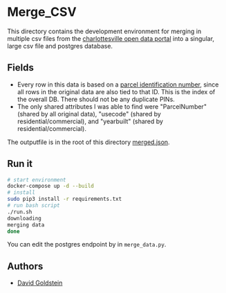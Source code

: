 # Merge_CSV

This directory contains the development environment for merging in multiple csv files from the [charlottesville open data portal]([https://opendata.charlottesville.org](https://opendata.charlottesville.org/)) into a singular, large csv file and postgres database.

## Fields

- Every row in this data is based on a [parcel identification number]([https://en.wikipedia.org/wiki/Assessor%27s_parcel_number](https://en.wikipedia.org/wiki/Assessor's_parcel_number)), since all rows in the original data are also tied to that ID. This is the index of the overall DB. There should not be any duplicate PINs. 
- The only shared attributes I was able to find were "ParcelNumber" (shared by all original data), "usecode" (shared by residential/commercial), and "yearbuilt" (shared by residential/commercial).

The outputfile is in the root of this directory [merged.json](./merged.json). 

## Run it

```bash
# start environment
docker-compose up -d --build
# install
sudo pip3 install -r requirements.txt
# run bash script
./run.sh
downloading
merging data
done
```

You can edit the postgres endpoint by in `merge_data.py`. 

## Authors

- [David Goldstein](www.davidcharlesgoldstein.com?merge_csv)

